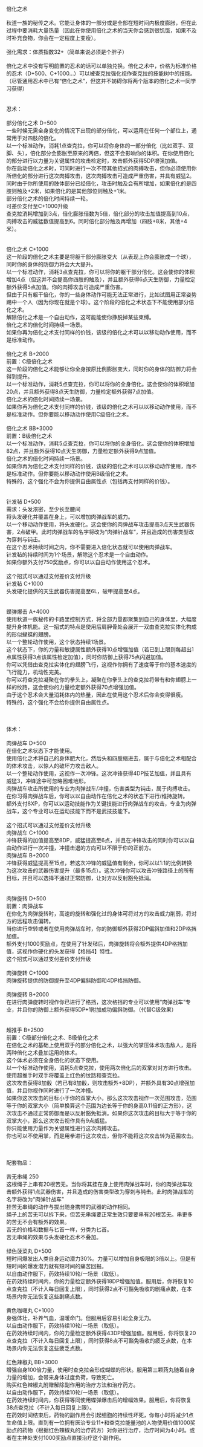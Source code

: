 <title>倍化之术</title>
<meta name="GENERATOR" content="WinCHM">
<meta http-equiv="Content-Type" content="text/html; charset=gb2312">
<br>倍化之术
<br>
<br>秋道一族的秘传之术。它能让身体的一部分或是全部在短时间内极度膨胀，但在此过程中要消耗大量热量（因此在你使用倍化之术的当天你会感到很饥饿，如果不及时补充食物，你会在一定程度上变瘦）。
<br>
<br>强化需求：体质指数32+（简单来说必须是个胖子）
<br>
<br>倍化之术中没有写明前置的忍术的话可以单独兑换。倍化之术中，价格为标准价格的忍术（D+500、C+1000...）可以被查克拉强化视作查克拉的技能树中的技能。
<br>（尽管通用忍术中已有“倍化之术”，但这并不妨碍你将两个版本的倍化之术一同学习获得）
<br>
<br>
<br>忍术：
<br>
<br>部分倍化之术 D+500 
<br>一些时候无需全身变化的情况下出现的部分倍化，可以运用在任何一个部位上，通常用于对四肢的倍化。 
<br>以一个标准动作，消耗1点查克拉，你可以将你身体的一部分倍化（比如双手、双脚、头），倍化部分会膨胀至原来的两倍，但这不会影响你的体积。在你使用倍化的部分进行以力量为关键属性的攻击检定时，攻击额外获得5DP增强加值。 
<br>你在启动倍化之术时，可同时进行一次不带其他招式的肉搏攻击，但你必须使用你所倍化的部分进行这次肉搏攻击，这次肉搏攻击可造成严重伤害，并具有威猛2。同时由于你所使用的肢体部分已经倍化，攻击时触及会有所增加，如果倍化的是四肢则触及+2米，如果倍化的是其他部位则触及+1米。 
<br>部分倍化之术的倍化时间持续一轮。 
<br>可差价支付至C+1000升级 
<br>查克拉消耗增加到3点，倍化膨胀倍数为5倍，倍化部分的攻击加值提高到10点，肉搏攻击的威猛数值提高到6。同时倍化部分触及再增加（四肢+8米，其他+4米）。 
<br>
<br>
<br>倍化之术 C+1000
<br>这一阶段的倍化之术主要是将躯干部分膨胀变大（从表现上你会膨胀成一个球），同时你的身体的防御力将会大大提升。
<br>以一个标准动作，消耗3点查克拉，你可以将你的躯干部分倍化。这会使你的体积增加4点（但这并不会提高你四肢的触及），并且额外获得6点天生防御，力量检定额外获得5点加值。你的肉搏攻击可造成严重伤害。
<br>但由于只有躯干倍化，你的一些身体动作可能无法正常进行，比如试图用正常姿势踢中一个人（因为你现在就是个球）。这个阶段的倍化之术状态下不能使用部分倍化之术。
<br>解除倍化之术是一个自由动作，这可能能使你挣脱掉某些束缚。
<br>倍化之术的倍化时间持续一场景。
<br>如果你再为倍化之术支付同样的价钱，该级的倍化之术可以以移动动作使用，而不是标准动作。
<br>
<br>倍化之术 B+2000
<br>前置：C级倍化之术
<br>这一阶段的倍化之术能够让你全身按原比例膨胀变大，同时你的身体的防御力将会得到提升。
<br>以一个标准动作，消耗5点查克拉，你可以将你的全身倍化。这会使你的体积增加20点，并且额外获得8点天生防御，力量检定额外获得7点加值。
<br>倍化之术的倍化时间持续一场景。
<br>如果你再为倍化之术支付同样的价钱，该级的倍化之术可以以移动动作使用，而不是标准动作。但你要能以移动动作使用C级倍化之术。
<br>
<br>倍化之术 BB+3000
<br>前置：B级倍化之术
<br>以一个标准动作，消耗5点查克拉，你可以将你的全身倍化。这会使你的体积增加82点，并且额外获得10点天生防御，力量检定额外获得9点加值。
<br>倍化之术的倍化时间持续一场景。
<br>如果你再为倍化之术支付同样的价钱，该级的倍化之术可以以移动动作使用，而不是标准动作。但你要能以移动动作使用B级倍化之术。
<br>特殊的，这个强化不会为你提供自由属性点（包括再支付同样的价钱）。
<br>
<br>
<br>针发毡 D+500
<br>需求：头发浓密，至少长至腰间
<br>将头发硬化并覆盖在身上，可以增加肉弹战车的威力。
<br>以一个移动动作使用，将头发硬化。这会使你的肉弹战车攻击提高3点天生武器伤害，2点破甲。此时肉弹战车的名字将改为“肉弹针战车”，并且造成的伤害类型改为穿刺与钝击。
<br>在这个忍术持续时间之内，你不需要进入倍化状态就可以使用肉弹战车。
<br>针发毡的持续时间为1个场景，解除这个忍术是一个自由动作。
<br>如果你额外支付750奖励点，你可以以自由动作使用这个忍术。
<br>
<br>这个招式可以通过支付差价支付升级
<br>针发毡 C+1000 
<br>头发硬化提供的天生武器伤害提高至6L，破甲提高至4点。
<br>
<br>
<br>蝶弹爆击 A+4000
<br>使用秋道一族秘传的卡路里控制方式，将全部力量都聚集到自己的身体里，大幅度提升身体机能。这一招式的特点是使用后肩胛骨处会展开一双由查克拉实体化构成的形似蝴蝶的翅膀。
<br>以一个整轮动作使用，这个状态持续1场景。
<br>这个状态下，你的力量和敏捷属性额外获得10点增强加值（若已到上限则每超出1点属性获得3点该属性检定加值），同时你防御上获得75点闪避加值。
<br>你可以凭借由查克拉实体化的翅膀飞行，这视作你拥有了速度等于你的基本速度的飞行能力，机动性完美。
<br>你可以将查克拉凝聚在你的拳头上，凝聚在你拳头上的查克拉将带有和你翅膀上一样的纹路，这会使你的力量检定额外获得70点增强加值。
<br>由于这个忍术会大量消耗体内的热量，因此在使用这个忍术后你会变得很瘦。
<br>特殊的，这个强化不会给你提供自由属性点。
<br>
<br>
<br>
<br>体术：
<br>
<br>肉弹战车 D+500
<br>在倍化之术状态下才能使用。
<br>使用倍化之术将自己的身体肥大化，然后头和四肢缩进去，属于与倍化之术相配合的体术攻击，以惊人的破坏力攻击敌人。
<br>以一个整轮动作使用，这视作一次冲锋。这次冲锋获得4DP技艺加值，并且具有威猛3，冲锋途中可忽略困难地形。
<br>肉弹战车攻击所使用的专业为肉弹战车/冲撞，伤害类型为钝击，属于肉搏攻击。
<br>在你习得肉弹战车后，你可以以自由动作在倍化之术的状态下进行/维持旋转。
<br>额外支付8XP，你可以以运动技能作为关键技能进行肉弹战车的攻击，专业为肉弹战车，这个专业可以在运动技能下而不是武技技能下。
<br>
<br>这个招式可以通过支付差价支付升级 
<br>肉弹战车 C+1000
<br>冲锋获得的加值提高至8DP，威猛提高至6点，并且在冲锋攻击的同时你可以以自由动作进行一次冲撞，冲撞击退的方向可以不限于你的正前方。
<br>肉弹战车 B+2000
<br>冲锋获得威猛提高至15点，若这次冲锋的威猛值有剩余，你可以以1:1的比例转换为这次攻击的武器伤害提升（最多15点）。这次冲锋你可以攻击冲锋路径上的所有目标，并且可以选择不通过正常防御，让对方以反射豁免抵消。
<br>
<br>
<br>肉弹旋转 D+500
<br>前置：肉弹战车
<br>在你化为肉弹旋转时，高速的旋转和强化过的身体可将对方的攻击威力削弱，将对方的远程攻击偏转。
<br>当你进行空转或者在使用肉弹战车时，你的防御额外获得2DP偏斜加值和2DP格挡加值。
<br>额外支付1000奖励点，在使用了针发毡后，肉弹旋转将会额外提供4DP格挡加值，这视作你硬化的头发获得【格挡4】特性。
<br>这个招式可以通过支付差价支付升级 
<br>
<br>肉弹旋转 C+1000
<br>肉弹旋转提供的防御提升至4DP偏斜防御和4DP格挡防御。
<br>
<br>肉弹旋转 B+2000
<br>在进行肉弹旋转时视作你已进行了格挡，这次格挡的专业可以使用“肉弹战车”专业，并且你的防御上额外获得5DP+1附加成功偏斜防御。（代替C级效果）
<br>
<br>
<br>超推手 B+2500
<br>前置：C级部分倍化之术、B级倍化之术
<br>在倍化之术的基础上使用双手的部分倍化之术，以强大的掌压体术攻击敌人，是将两种倍化之术叠加运用的体术。
<br>这个体术必须在全身倍化的状态下使用。
<br>以一个标准动作使用，消耗5点查克拉，使用两次倍化后的双掌对对方进行攻击。使用超推手时双手将覆盖上红色的纹路和查克拉。
<br>这次攻击获得8加骰（若已有8加骰，则攻击额外+8DP），并额外具有30点增强加值，并且你视作同时进行了一次冲撞。
<br>如果你这次攻击的目标小于你的双掌大小，那么这次攻击视作一次范围攻击，范围等于你的双掌大小（简单换算这个范围为边长等于你的身高0.11倍的正方形），这次攻击不通过正常防御而是以反射豁免抵消。如果你这次攻击的目标大于等于你的双掌大小，那么这次攻击视作具有9点威猛。
<br>你只能使用力量作为关键属性进行这次肉搏攻击。
<br>你也可以不使用掌，而是用拳进行这次攻击，但你不能将这次攻击转为范围攻击。
<br>
<br>
<br>
<br>配套物品：
<br>
<br>苦无串绳 250
<br>这根绳子上串有20根苦无。当你将其挂在身上使用肉弹战车时，你的肉弹战车攻击额外获得1点武器伤害，并且造成的伤害类型改为穿刺与钝击。此时肉弹战车的名字将改为“肉弹针战车”
<br>挂苦无串绳的动作与拔出随身携带的武器的动作相同。
<br>绳子上的苦无可以拆下来，但苦无串绳要正常生效只要要串有20根苦无。串更多的苦无不会有额外的效果。
<br>苦无的价格和数据与匕首一样，分类为匕首。
<br>苦无串绳的效果与头发硬化忍术不叠加。
<br>
<br>绿色菠菜丸 D+500
<br>短时间爆发出人类自身运动潜力30%。力量可以增加自身极限的3倍以上。但是有短时间的爆发潜力就有短时间的痛苦回报。
<br>以自由动作服下，药效持续10轮/一场景（取低）。
<br>在药效持续时间内，你的力量检定额外获得18DP增强加值。服用后，你将恢复10点查克拉（不计入每日回复上限），同时获得2点不可豁免吸收的剧痛点数，在本场景内你无法恢复这些剧痛点数。
<br>
<br>黄色咖喱丸 C+1000
<br>身强体壮，补养气血，温暖命门。但服用后容易引起全身无力。
<br>以自由动作服下，药效持续10轮/一场景（取低）。
<br>在药效持续时间内，你的力量检定额外获得43DP增强加值。服用后，你将恢复20点查克拉（不计入每日回复上限），同时获得8点不可豁免吸收的疲乏点数，在本场景内你无法恢复这些疲乏点数。
<br>
<br>红色辣椒丸 BB+3000
<br>增强自身100倍力量，使用时查克拉会形成蝴蝶的形状。服用第三颗药丸随着自身力量的增加，会带来身体过度负荷，导致死亡。
<br>购买红色辣椒丸附赠解除副作用的治疗方法和治疗药方。
<br>以自由动作服下，药效持续10轮/一场景（取低）。
<br>在药效持续时间内，你获得等同使用蝶弹爆击后的增幅效果。服用后，你将恢复38点查克拉（不计入每日回复上限）。
<br>在药效时间结束后，药物的副作用会引起细胞的持续性坏死，你每小时将减少1点生命值上限。直到有一位拥有医治专业11+和查克拉能量池的人物使用价值1000奖励点的药物（根据红色辣椒丸的治疗药方）对你进行治疗，治疗时间为4小时。或者在主神处支付1000奖励点直接治疗这个副作用。
<br>